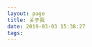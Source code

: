```yaml
---
layout: page
title: 关于我
date: 2019-03-03 15:38:27
tags:
---
```

<script>
    setTimeout(function() {
        var a = document.getElementById('gitalk-container');
        a.remove();
    }, 100)
</script>